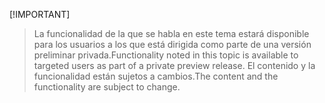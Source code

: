  [!IMPORTANT]
> <span data-ttu-id="e8d63-101">La funcionalidad de la que se habla en este tema estará disponible para los usuarios a los que está dirigida como parte de una versión preliminar privada.</span><span class="sxs-lookup"><span data-stu-id="e8d63-101">Functionality noted in this topic is available to targeted users as part of a private preview release.</span></span> <span data-ttu-id="e8d63-102">El contenido y la funcionalidad están sujetos a cambios.</span><span class="sxs-lookup"><span data-stu-id="e8d63-102">The content and the functionality are subject to change.</span></span> 
